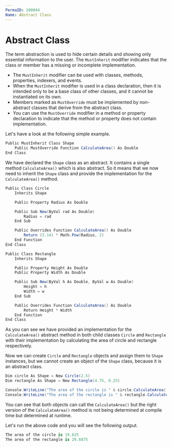 ```yaml
---
PermaID: 100044
Name: Abstract Class
---
```


# Abstract Class

The term abstraction is used to hide certain details and showing only essential information to the user. The `MustInherit` modifier indicates that the class or member has a missing or incomplete implementation. 

 - The `MustInherit` modifier can be used with classes, methods, properties, indexers, and events. 
 - When the `MustInherit` modifier is used in a class declaration, then it is intended only to be a base class of other classes, and it cannot be instantiated on its own. 
 - Members marked as `MustOverride` must be implemented by non-abstract classes that derive from the abstract class.
 - You can use the `MustOverride` modifier in a method or property declaration to indicate that the method or property does not contain implementation.

Let's have a look at the following simple example.

```csharp
Public MustInherit Class Shape
    Public MustOverride Function CalculateArea() As Double
End Class
```

We have declared the `Shape` class as an abstract. It contains a single method `CalculateArea()` which is also abstract. So it means that we now need to inherit the `Shape` class and provide the implementation for the `CalculateArea()` method.

```csharp
Public Class Circle
    Inherits Shape

    Public Property Radius As Double

    Public Sub New(ByVal rad As Double)
        Radius = rad
    End Sub

    Public Overrides Function CalculateArea() As Double
        Return (3.14) * Math.Pow(Radius, 2)
    End Function
End Class

Public Class Rectangle
    Inherits Shape

    Public Property Height As Double
    Public Property Width As Double

    Public Sub New(ByVal h As Double, ByVal w As Double)
        Height = h
        Width = w
    End Sub

    Public Overrides Function CalculateArea() As Double
        Return Height * Width
    End Function
End Class
```

As you can see we have provided an implementation for the `CalculateArea()` abstract method in both child classes `Circle` and `Rectangle` with their implementation by calculating the area of circle and rectangle respectively.

Now we can create `Circle` and `Rectangle` objects and assign them to `Shape` instances, but we cannot create an object of the `Shape` class, because it is an abstract class.

```csharp
Dim circle As Shape = New Circle(2.5)
Dim rectangle As Shape = New Rectangle(4.75, 6.25)

Console.WriteLine("The area of the circle is " & circle.CalculateArea())
Console.WriteLine("The area of the rectangle is " & rectangle.CalculateArea())
```

You can see that both objects can call the `CalculateArea()` but the right version of the `CalculateArea()` method is not being determined at compile time but determined at runtime. 

Let's run the above code and you will see the following output.

```csharp
The area of the circle is 19.625
The area of the rectangle is 29.6875
```
